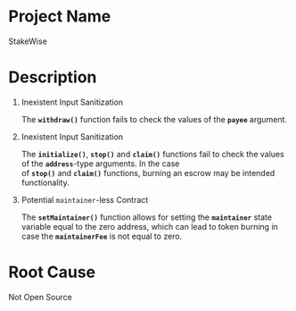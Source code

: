 # Project Name
StakeWise

# Description
1. Inexistent Input Sanitization
    
    The **`withdraw()`** function fails to check the values of the **`payee`** argument.
    
2. Inexistent Input Sanitization
    
    The **`initialize()`**, **`stop()`** and **`claim()`** functions fail to check the values of the **`address`**-type arguments. In the case of **`stop()`** and **`claim()`** functions, burning an escrow may be intended functionality.
    
3. Potential `maintainer`-less Contract
    
    The **`setMaintainer()`** function allows for setting the **`maintainer`** state variable equal to the zero address, which can lead to token burning in case the **`maintainerFee`** is not equal to zero.

# Root Cause
Not Open Source
